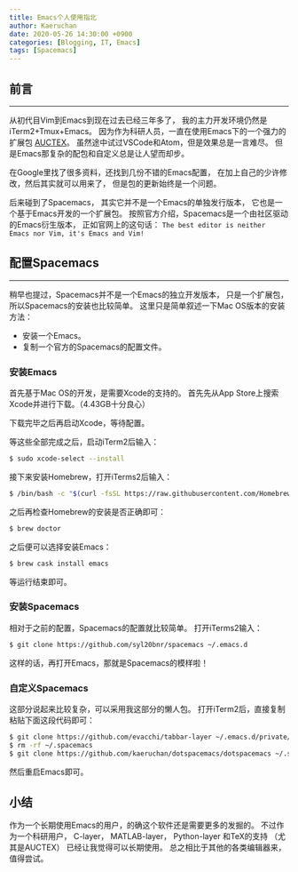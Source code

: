 ```yaml
---
title: Emacs个人使用指北
author: Kaeruchan
date: 2020-05-26 14:30:00 +0900
categories: [Blogging, IT, Emacs]
tags: [Spacemacs]
---
```



## 前言
----

从初代目Vim到Emacs到现在过去已经三年多了，
我的主力开发环境仍然是iTerm2+Tmux+Emacs。
因为作为科研人员，一直在使用Emacs下的一个强力的扩展包
[AUCTEX](http://gnu.org/software/auctex/)。
虽然途中试过VSCode和Atom，但是效果总是一言难尽。
但是Emacs那复杂的配包和自定义总是让人望而却步。

在Google里找了很多资料，还找到几份不错的Emacs配置，
在加上自己的少许修改，然后其实就可以用来了，
但是包的更新始终是一个问题。

后来碰到了Spacemacs，
其实它并不是一个Emacs的单独发行版本，
它也是一个基于Emacs开发的一个扩展包。
按照官方介绍，Spacemacs是一个由社区驱动的Emacs衍生版本，
正如官网上的这句话：
`The best editor is neither Emacs nor Vim, it's Emacs and Vim!`

## 配置Spacemacs
----

稍早也提过，Spacemacs并不是一个Emacs的独立开发版本，
只是一个扩展包，所以Spacemacs的安装也比较简单。
这里只是简单叙述一下Mac OS版本的安装方法：
- 安装一个Emacs。
- 复制一个官方的Spacemacs的配置文件。

### 安装Emacs

首先基于Mac OS的开发，是需要Xcode的支持的。
首先先从App Store上搜索Xcode并进行下载。（4.43GB十分良心）

下载完毕之后再启动Xcode，等待配置。

等这些全部完成之后，启动iTerm2后输入：
```bash
$ sudo xcode-select --install
```


接下来安装Homebrew，打开iTerms2后输入：

```bash
$ /bin/bash -c "$(curl -fsSL https://raw.githubusercontent.com/Homebrew/install/master/install.sh)"
```
之后再检查Homebrew的安装是否正确即可：

```bash
$ brew doctor
```

之后便可以选择安装Emacs：

```bash
$ brew cask install emacs
```
等运行结束即可。

### 安装Spacemacs

相对于之前的配置，Spacemacs的配置就比较简单。
打开iTerms2输入：
```bash
$ git clone https://github.com/syl20bnr/spacemacs ~/.emacs.d
```
这样的话，再打开Emacs，那就是Spacemacs的模样啦！

### 自定义Spacemacs

这部分说起来比较复杂，可以采用我这部分的懒人包。
打开iTerm2后，直接复制粘贴下面这段代码即可：

```bash
$ git clone https://github.com/evacchi/tabbar-layer ~/.emacs.d/private/tabbar
$ rm -rf ~/.spacemacs
$ git clone https://github.com/kaeruchan/dotspacemacs/dotspacemacs ~/.spacemacs
```

然后重启Emacs即可。

## 小结

作为一个长期使用Emacs的用户，的确这个软件还是需要更多的发掘的。
不过作为一个科研用户，
C-layer，
MATLAB-layer，
Python-layer
和TeX的支持
（尤其是AUCTEX）
已经让我觉得可以长期使用。
总之相比于其他的各类编辑器来，值得尝试。
